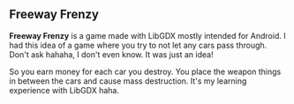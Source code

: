 ## Freeway Frenzy

**Freeway Frenzy** is a game made with LibGDX mostly intended for Android. I had this idea of a game where you
try to not let any cars pass through. Don't ask hahaha, I don't even know. It was just an idea!

So you earn money for each car you destroy. You place the weapon things in between the cars and cause mass destruction.
It's my learning experience with LibGDX haha.
